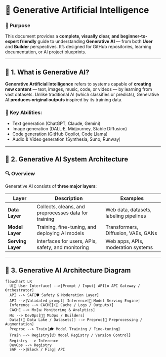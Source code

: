 # 🚀 Generative Artificial Intelligence
### 📘 Purpose

This document provides a **complete, visually clear, and beginner-to-expert friendly** guide to understanding **Generative AI** — from both **User** and **Builder** perspectives. It’s designed for GitHub repositories, learning documentation, or AI project blueprints.

---

## 🧩 1. What is Generative AI?

**Generative Artificial Intelligence** refers to systems capable of **creating new content** — text, images, music, code, or videos — by learning from vast datasets. Unlike traditional AI (which classifies or predicts), Generative AI **produces original outputs** inspired by its training data.

### 🎯 Key Abilities:

* Text generation (ChatGPT, Claude, Gemini)
* Image generation (DALL·E, Midjourney, Stable Diffusion)
* Code generation (GitHub Copilot, Code Llama)
* Audio & Video generation (Synthesia, Suno, Runway)

---

## 🧠 2. Generative AI System Architecture

### 🔍 Overview

Generative AI consists of **three major layers**:

| Layer             | Description                                          | Examples                               |
| ----------------- | ---------------------------------------------------- | -------------------------------------- |
| **Data Layer**    | Collects, cleans, and preprocesses data for training | Web data, datasets, labeling pipelines |
| **Model Layer**   | Training, fine-tuning, and deploying AI models       | Transformers, Diffusion, VAEs, GANs    |
| **Serving Layer** | Interfaces for users, APIs, safety, and monitoring   | Web apps, APIs, moderation systems     |

---

## 🧭 3. Generative AI Architecture Diagram

```mermaid
flowchart LR
  U[👤 User Interface] -->|Prompt / Input| API[⚙️ API Gateway / Orchestrator]
  API --> SAF[🛡️ Safety & Moderation Layer]
  API -->|Validated prompt| Inference[🧮 Model Serving Engine]
  Inference --> CACHE[(💾 Cache / Logs / Outputs)]
  CACHE --> Mx[📊 Monitoring & Analytics]
  Mx --> DevOps[👨‍💻 MLOps / Builders]
  Data[(📂 Data Lake / Datasets)] --> Preproc[🧰 Preprocessing / Augmentation]
  Preproc --> Train[🎓 Model Training / Fine-tuning]
  Train --> Registry[📦 Model Registry / Version Control]
  Registry --> Inference
  DevOps --> Registry
  SAF -->|Block / Flag| API
```

